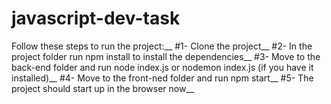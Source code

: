 # javascript-dev-task

Follow these steps to run the project:__
#1- Clone the project__
#2- In the project folder run npm install to install the dependencies__
#3- Move to the back-end folder and run node index.js or nodemon index.js (if you have it installed)__
#4- Move to the front-ned folder and run npm start__
#5- The project should start up in the browser now__
